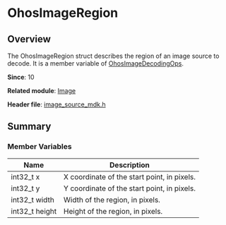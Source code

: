 # OhosImageRegion
<!--Kit: Image Kit-->
<!--Subsystem: Multimedia-->
<!--Owner: @aulight02-->
<!--SE: @liyang_bryan-->
<!--TSE: @xchaosioda-->

## Overview

The OhosImageRegion struct describes the region of an image source to decode. It is a member variable of [OhosImageDecodingOps](capi-image-ohosimagedecodingops.md).

**Since**: 10

**Related module**: [Image](capi-image.md)

**Header file**: [image_source_mdk.h](capi-image-source-mdk-h.md)

## Summary

### Member Variables

| Name| Description|
| -- | -- |
| int32_t x | X coordinate of the start point, in pixels.|
| int32_t y | Y coordinate of the start point, in pixels.|
| int32_t width | Width of the region, in pixels.|
| int32_t height | Height of the region, in pixels.|
